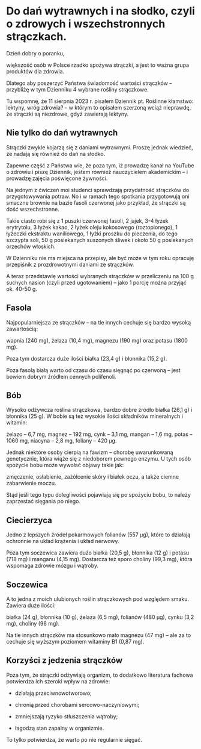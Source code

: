 # Do dań wytrawnych i na słodko, czyli o zdrowych i wszechstronnych strączkach.

Dzień dobry o poranku,

większość osób w Polsce rzadko spożywa strączki, a jest to ważna grupa produktów dla zdrowia.

Dlatego aby poszerzyć Państwa świadomość wartości strączków – przybliżę w tym Dzienniku 4 wybrane rośliny strączkowe.

Tu wspomnę, że 11 sierpnia 2023 r. pisałem Dziennik pt. Roślinne kłamstwo: lektyny, wróg zdrowia? – w którym to opisałem szerzoną wciąż nieprawdę, że strączki są niezdrowe, gdyż zawierają lektyny.

## Nie tylko do dań wytrawnych

Strączki zwykle kojarzą się z daniami wytrawnymi. Proszę jednak wiedzieć, że nadają się również do dań na słodko.

Zapewne część z Państwa wie, że poza tym, iż prowadzę kanał na YouTube o zdrowiu i piszę Dziennik, jestem również nauczycielem akademickim – i prowadzę zajęcia poświęcone żywności.

Na jednym z ćwiczeń moi studenci sprawdzają przydatność strączków do przygotowywania potraw. No i w ramach tego spotkania przygotowują oni smaczne brownie na bazie fasoli czerwonej jako przykład, że strączki są dość wszechstronne.

Takie ciasto robi się z 1 puszki czerwonej fasoli, 2 jajek, 3-4 łyżek erytrytolu, 3 łyżek kakao, 2 łyżek oleju kokosowego (roztopionego), 1 łyżeczki ekstraktu waniliowego, 1 łyżki proszku do pieczenia, do tego szczypta soli, 50 g posiekanych suszonych śliwek i około 50 g posiekanych orzechów włoskich.

W Dzienniku nie ma miejsca na przepisy, ale być może w tym roku opracuję przepiśnik z prozdrowotnymi daniami ze strączków.

A teraz przedstawię wartości wybranych strączków w przeliczeniu na 100 g suchych nasion (czyli przed ugotowaniem) – jako 1 porcję można przyjąć ok. 40-50 g.

## Fasola

Najpopularniejsza ze strączków – na tle innych cechuje się bardzo wysoką zawartością:

wapnia (240 mg), żelaza (10,4 mg), magnezu (190 mg) oraz potasu (1800 mg).

Poza tym dostarcza duże ilości białka (23,4 g) i błonnika (15,2 g).

Poza fasolą białą warto od czasu do czasu sięgnąć po czerwoną – jest bowiem dobrym źródłem cennych polifenoli.

## Bób

Wysoko odżywcza roślina strączkowa, bardzo dobre źródło białka (26,1 g) i błonnika (25 g). W bobie są też wysokie ilości składników mineralnych i witamin:

żelazo – 6,7 mg, magnez – 192 mg, cynk – 3,1 mg, mangan – 1,6 mg, potas – 1060 mg, niacyna – 2,8 mg, foliany – 420 µg.

Jednak niektóre osoby cierpią na fawizm – chorobę uwarunkowaną genetycznie, która wiąże się z niedoborem pewnego enzymu. U tych osób spożycie bobu może wywołać objawy takie jak:

zmęczenie, osłabienie, zażółcenie skóry i białek oczu, a także ciemne zabarwienie moczu.

Stąd jeśli tego typu dolegliwości pojawiają się po spożyciu bobu, to należy zaprzestać sięgania po niego.

## Ciecierzyca

Jedno z lepszych źródeł pokarmowych folianów (557 µg), które to działają ochronnie na układ krążenia i układ nerwowy.

Poza tym soczewica zawiera dużo białka (20,5 g), błonnika (12 g) i potasu (718 mg) i manganu (4,15 mg). Dostarcza też sporo choliny (99,3 mg), która wspomaga zdrowie mózgu i wątroby.

## Soczewica

A to jedna z moich ulubionych roślin strączkowych pod względem smaku. Zawiera duże ilości:

białka (24 g), błonnika (10 g), żelaza (6,5 mg), folianów (480 µg), cynku (3,2 mg), choliny (96 mg).

Na tle innych strączków ma stosunkowo mało magnezu (47 mg) – ale za to cechuje się wyższym poziomem witaminy B1 (0,87 mg).

## Korzyści z jedzenia strączków

Poza tym, że strączki odżywiają organizm, to dodatkowo literatura fachowa potwierdza ich szeroki wpływ na zdrowie:

- działają przeciwnowotworowo;

- chronią przed chorobami sercowo-naczyniowymi;

- zmniejszają ryzyko stłuszczenia wątroby;

- łagodzą stan zapalny w organizmie.

To tylko potwierdza, że warto po nie regularnie sięgać.
